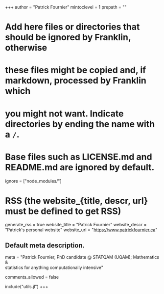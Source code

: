 <!--
Add here global page variables to use throughout your website.
-->
+++
author = "Patrick Fournier"
mintoclevel = 1
prepath = ""

# Add here files or directories that should be ignored by Franklin, otherwise
# these files might be copied and, if markdown, processed by Franklin which
# you might not want. Indicate directories by ending the name with a `/`.
# Base files such as LICENSE.md and README.md are ignored by default.
ignore = ["node_modules/"]

# RSS (the website_{title, descr, url} must be defined to get RSS)
generate_rss = true
website_title = "Patrick Fournier"
website_descr = "Patrick's personal website"
website_url   = "https://www.patrickfournier.ca"

## Default meta description.
meta = "Patrick Fournier, PhD candidate @ STATQAM (UQAM); Mathematics &amp; \
        statistics for anything computationally intensive"

comments_allowed = false

include("utils.jl")
+++

<!--
Add here global latex commands to use throughout your pages.
-->
